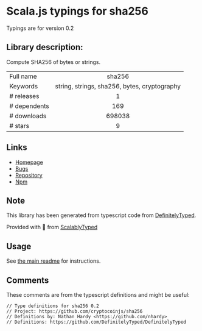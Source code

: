 
# Scala.js typings for sha256

Typings are for version 0.2

## Library description:
Compute SHA256 of bytes or strings.

|                    |                 |
| ------------------ | :-------------: |
| Full name          | sha256 |
| Keywords           | string, strings, sha256, bytes, cryptography |
| # releases         | 1 |
| # dependents       | 169 |
| # downloads        | 698038 |
| # stars            | 9 |

## Links
- [Homepage](https://github.com/cryptocoinjs/sha256)
- [Bugs](https://github.com/cryptocoinjs/sha256/issues)
- [Repository](https://github.com/cryptocoinjs/sha256)
- [Npm](https://www.npmjs.com/package/sha256)
    


## Note
This library has been generated from typescript code from [DefinitelyTyped](https://definitelytyped.org).

Provided with :purple_heart: from [ScalablyTyped](https://github.com/oyvindberg/ScalablyTyped)

## Usage
See [the main readme](../../readme.md) for instructions.

## Comments

These comments are from the typescript definitions and might be useful:
```
// Type definitions for sha256 0.2
// Project: https://github.com/cryptocoinjs/sha256
// Definitions by: Nathan Hardy <https://github.com/nhardy>
// Definitions: https://github.com/DefinitelyTyped/DefinitelyTyped

```

